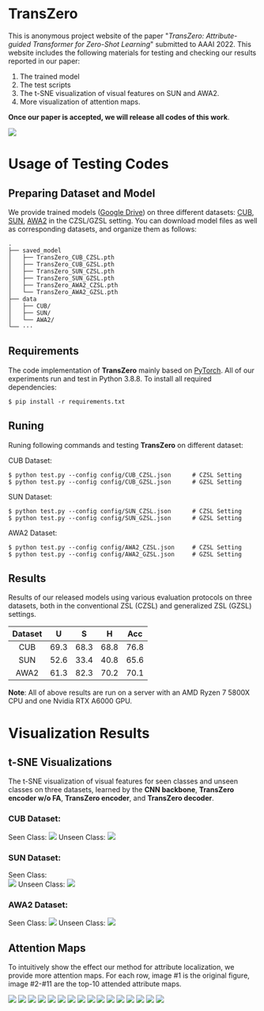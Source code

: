 # TransZero


This is anonymous project website of the paper "*TransZero: Attribute-guided Transformer for Zero-Shot Learning*" submitted to AAAI 2022. This website includes the following materials for testing and checking our results reported in our paper:

1. The trained model
2. The test scripts
3. The t-SNE visualization of visual features on SUN and AWA2.  
4. More visualization of attention maps. 

**Once our paper is accepted, we will release all codes of this work**.

![](figs/pipeline.png)

# Usage of Testing Codes
## Preparing Dataset and Model

We provide trained models ([Google Drive](https://drive.google.com/drive/folders/1WK9pm2eX2Rl4rWqXqe_EZiAM8wWB8yqG?usp=sharing)) on three different datasets: [CUB](http://www.vision.caltech.edu/visipedia/CUB-200-2011.html), [SUN](http://cs.brown.edu/~gmpatter/sunattributes.html), [AWA2](http://cvml.ist.ac.at/AwA2/) in the CZSL/GZSL setting. You can download model files as well as corresponding datasets, and organize them as follows: 
```
.
├── saved_model
│   ├── TransZero_CUB_CZSL.pth
│   ├── TransZero_CUB_GZSL.pth
│   ├── TransZero_SUN_CZSL.pth
│   ├── TransZero_SUN_GZSL.pth
│   ├── TransZero_AWA2_CZSL.pth
│   └── TransZero_AWA2_GZSL.pth
├── data
│   ├── CUB/
│   ├── SUN/
│   └── AWA2/
└── ···
```

## Requirements
The code implementation of **TransZero** mainly based on [PyTorch](https://pytorch.org/). All of our experiments run and test in Python 3.8.8. To install all required dependencies:
```
$ pip install -r requirements.txt
```
## Runing
Runing following commands and testing **TransZero** on different dataset:

CUB Dataset: 
```
$ python test.py --config config/CUB_CZSL.json      # CZSL Setting
$ python test.py --config config/CUB_GZSL.json      # GZSL Setting
```
SUN Dataset:
```
$ python test.py --config config/SUN_CZSL.json      # CZSL Setting
$ python test.py --config config/SUN_GZSL.json      # GZSL Setting
```
AWA2 Dataset: 
```
$ python test.py --config config/AWA2_CZSL.json     # CZSL Setting
$ python test.py --config config/AWA2_GZSL.json     # GZSL Setting
```

## Results
Results of our released models using various evaluation protocols on three datasets, both in the conventional ZSL (CZSL) and generalized ZSL (GZSL) settings.

| Dataset | U | S | H | Acc |
| :-----: | :-----: | :-----: | :-----: | :-----: |
| CUB | 69.3 | 68.3 | 68.8 | 76.8 |
| SUN | 52.6 | 33.4 | 40.8 | 65.6 |
| AWA2 | 61.3 | 82.3 | 70.2 | 70.1 |

**Note**: All of above results are run on a server with an AMD Ryzen 7 5800X CPU and one Nvidia RTX A6000 GPU.

<!-- ## References -->

# Visualization Results
## t-SNE Visualizations
The t-SNE visualization of visual features for seen classes and unseen classes on three datasets, learned by the **CNN backbone**, **TransZero encoder w/o FA**, **TransZero encoder**, and **TransZero decoder**.
### CUB Dataset: 
Seen Class: 
![](figs/tsne_cub_seen.png)
Unseen Class: 
![](figs/tsne_cub_unseen.png)

### SUN Dataset:
Seen Class:  
![](figs/tsne_sun_seen.png)
Unseen Class: 
![](figs/tsne_sun_unseen.png)

### AWA2 Dataset: 
Seen Class: 
![](figs/tsne_awa2_seen.png)
Unseen Class: 
![](figs/tsne_awa2_unseen.png)

## Attention Maps

To intuitively show the effect our method for attribute localization, we provide more attention maps. For each row, image #1 is the original figure, image #2-#11 are the top-10
attended attribute maps.

![](figs/Acadian_Flycatcher_0008_795599.jpg)
![](figs/American_Goldfinch_0092_32910.jpg)
![](figs/Canada_Warbler_0117_162394.jpg)
![](figs/Carolina_Wren_0006_186742.jpg)
![](figs/Elegant_Tern_0085_151091.jpg)
![](figs/European_Goldfinch_0025_794647.jpg)
![](figs/Florida_Jay_0008_64482.jpg)
![](figs/Fox_Sparrow_0025_114555.jpg)
![](figs/Grasshopper_Sparrow_0053_115991.jpg)
![](figs/Grasshopper_Sparrow_0107_116286.jpg)
![](figs/Gray_Crowned_Rosy_Finch_0036_797287.jpg)
![](figs/Vesper_Sparrow_0090_125690.jpg)
![](figs/Western_Gull_0058_53882.jpg)
![](figs/White_Throated_Sparrow_0128_128956.jpg)
![](figs/Winter_Wren_0118_189805.jpg)
![](figs/Yellow_Breasted_Chat_0044_22106.jpg)


